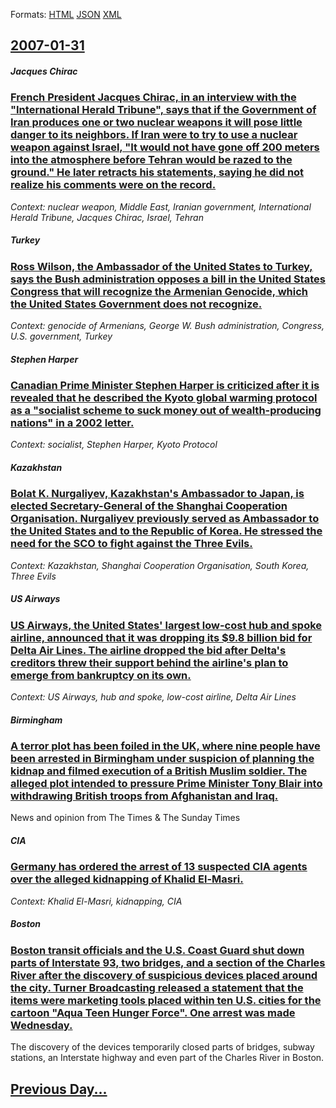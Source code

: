 
Formats: [HTML](2007/01/31/index.html)  [JSON](2007/01/31/index.json)  [XML](2007/01/31/index.xml)  

## [2007-01-31](/news/2007/01/31/index.md)

##### Jacques Chirac
### [ French President Jacques Chirac, in an interview with the "International Herald Tribune", says that if the Government of Iran produces one or two nuclear weapons it will pose little danger to its neighbors. If Iran were to try to use a nuclear weapon against Israel, "It would not have gone off 200 meters into the atmosphere before Tehran would be razed to the ground." He later retracts his statements, saying he did not realize his comments were on the record. ](/news/2007/01/31/french-president-jacques-chirac-in-an-interview-with-the-international-herald-tribune-says-that-if-the-government-of-iran-produces-one.md)
_Context: nuclear weapon, Middle East, Iranian government, International Herald Tribune, Jacques Chirac, Israel, Tehran_

##### Turkey
### [ Ross Wilson, the Ambassador of the United States to Turkey, says the Bush administration opposes a bill in the United States Congress that will recognize the Armenian Genocide, which the United States Government does not recognize. ](/news/2007/01/31/ross-wilson-the-ambassador-of-the-united-states-to-turkey-says-the-bush-administration-opposes-a-bill-in-the-united-states-congress-that.md)
_Context: genocide of Armenians, George W. Bush administration, Congress, U.S. government, Turkey_

##### Stephen Harper
### [ Canadian Prime Minister Stephen Harper is criticized after it is revealed that he described the Kyoto global warming protocol as a "socialist scheme to suck money out of wealth-producing nations" in a 2002 letter. ](/news/2007/01/31/canadian-prime-minister-stephen-harper-is-criticized-after-it-is-revealed-that-he-described-the-kyoto-global-warming-protocol-as-a-sociali.md)
_Context: socialist, Stephen Harper, Kyoto Protocol_

##### Kazakhstan
### [ Bolat K. Nurgaliyev, Kazakhstan's Ambassador to Japan, is elected Secretary-General of the Shanghai Cooperation Organisation. Nurgaliyev previously served as Ambassador to the United States and to the Republic of Korea. He stressed the need for the SCO to fight against the Three Evils. ](/news/2007/01/31/bolat-k-nurgaliyev-kazakhstan-s-ambassador-to-japan-is-elected-secretary-general-of-the-shanghai-cooperation-organisation-nurgaliyev-pr.md)
_Context: Kazakhstan, Shanghai Cooperation Organisation, South Korea, Three Evils_

##### US Airways
### [ US Airways, the United States' largest low-cost hub and spoke airline, announced that it was dropping its $9.8 billion bid for Delta Air Lines. The airline dropped the bid after Delta's creditors threw their support behind the airline's plan to emerge from bankruptcy on its own. ](/news/2007/01/31/us-airways-the-united-states-largest-low-cost-hub-and-spoke-airline-announced-that-it-was-dropping-its-9-8-billion-bid-for-delta-air-li.md)
_Context: US Airways, hub and spoke, low-cost airline, Delta Air Lines_

##### Birmingham
### [ A terror plot has been foiled in the UK, where nine people have been arrested in Birmingham under suspicion of planning the kidnap and filmed execution of a British Muslim soldier. The alleged plot intended to pressure Prime Minister Tony Blair into withdrawing British troops from Afghanistan and Iraq. ](/news/2007/01/31/a-terror-plot-has-been-foiled-in-the-uk-where-nine-people-have-been-arrested-in-birmingham-under-suspicion-of-planning-the-kidnap-and-film.md)
News and opinion from The Times &amp; The Sunday Times

##### CIA
### [ Germany has ordered the arrest of 13 suspected CIA agents over the alleged kidnapping of Khalid El-Masri. ](/news/2007/01/31/germany-has-ordered-the-arrest-of-13-suspected-cia-agents-over-the-alleged-kidnapping-of-khalid-el-masri.md)
_Context: Khalid El-Masri, kidnapping, CIA_

##### Boston
### [ Boston transit officials and the U.S. Coast Guard shut down parts of Interstate 93, two bridges, and a section of the Charles River after the discovery of suspicious devices placed around the city. Turner Broadcasting released a statement that the items were marketing tools placed within ten U.S. cities for the cartoon "Aqua Teen Hunger Force". One arrest was made Wednesday. ](/news/2007/01/31/boston-transit-officials-and-the-u-s-coast-guard-shut-down-parts-of-interstate-93-two-bridges-and-a-section-of-the-charles-river-after-t.md)
The discovery of the devices temporarily closed parts of bridges, subway stations, an Interstate highway and even part of the Charles River in Boston.

## [Previous Day...](/news/2007/01/30/index.md)

